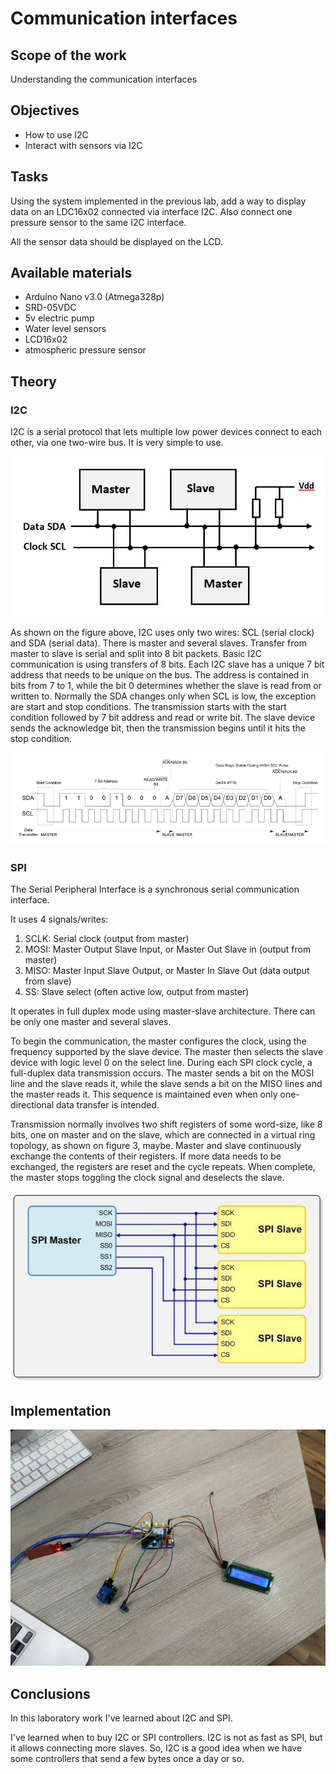 # Communication interfaces

## Scope of the work
Understanding the communication interfaces

## Objectives
  * How to use I2C
  * Interact with sensors via I2C

## Tasks
Using the system implemented in the previous lab, add a way to display data on an LDC16x02 connected via
interface I2C.
Also connect one pressure sensor to the same I2C interface.

All the sensor data should be displayed on the LCD.

## Available materials
  * Arduino Nano v3.0 (Atmega328p)
  * SRD-05VDC
  * 5v electric pump
  * Water level sensors
  * LCD16x02
  * atmospheric pressure sensor

## Theory

### I2C
I2C is a serial protocol that lets multiple low power devices connect to each other, via one two-wire bus. It is very simple to use.

![](./imgs/i2c-wiring.jpg)

As shown on the figure above, I2C uses only two wires: SCL (serial clock) and SDA (serial data). There is master and several slaves. Transfer from master to slave is serial and split into 8 bit packets. Basic I2C communication is using transfers of 8 bits. Each I2C slave has a unique 7 bit address that needs to be unique on the bus. The address is contained in bits from 7 to 1, while the bit 0 determines whether the slave is read from or written to. Normally the SDA changes only when SCL is low, the exception are start and stop conditions. The transmission starts with the start condition followed by 7 bit address and read or write bit. The slave device sends the acknowledge bit, then the transmission begins until it hits the stop condition.

![](./imgs/i2c-communication.png)

### SPI
The Serial Peripheral Interface is a synchronous serial communication interface.

It uses 4 signals/writes:
  1. SCLK: Serial clock (output from master)
  2. MOSI: Master Output Slave Input, or Master Out Slave in (output from master)
  3. MISO: Master Input Slave Output, or Master In Slave Out (data output from slave)
  4. SS: Slave select (often active low, output from master)

It operates in full duplex mode using master-slave architecture. There can be only one master and several slaves.

To begin the communication, the master configures the clock, using the frequency supported by the slave device. The master then selects the slave device with logic level 0 on the select line. During each SPI clock cycle, a full-duplex data transmission occurs. The master sends a bit on the MOSI line and the slave reads it, while the slave sends a bit on the MISO lines and the master reads it. This sequence is maintained even when only one-directional data transfer is intended.

Transmission normally involves two shift registers of some word-size, like 8 bits, one on master and on the slave, which are connected in a virtual ring topology, as shown on figure 3, maybe. Master and slave continuously exchange the contents of their registers. If more data needs to be exchanged, the registers are reset and the cycle repeats. When complete, the master stops toggling the clock signal and deselects the slave.

![](./imgs/spi-schema.jpg)

## Implementation

![](./imgs/oof.jpg)

## Conclusions

In this laboratory work I've learned about I2C and SPI.

I've learned when to buy I2C or SPI controllers. I2C is not as fast as SPI, but it allows connecting more slaves. So, I2C is a good idea when we have some controllers that send a few bytes once a day or so.

